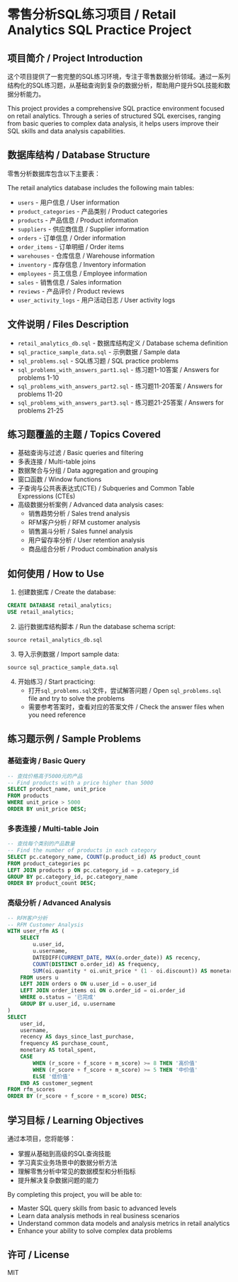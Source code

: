 # 零售分析SQL练习项目 / Retail Analytics SQL Practice Project

## 项目简介 / Project Introduction

这个项目提供了一套完整的SQL练习环境，专注于零售数据分析领域。通过一系列结构化的SQL练习题，从基础查询到复杂的数据分析，帮助用户提升SQL技能和数据分析能力。

This project provides a comprehensive SQL practice environment focused on retail analytics. Through a series of structured SQL exercises, ranging from basic queries to complex data analysis, it helps users improve their SQL skills and data analysis capabilities.

## 数据库结构 / Database Structure

零售分析数据库包含以下主要表：

The retail analytics database includes the following main tables:

- `users` - 用户信息 / User information
- `product_categories` - 产品类别 / Product categories
- `products` - 产品信息 / Product information
- `suppliers` - 供应商信息 / Supplier information
- `orders` - 订单信息 / Order information
- `order_items` - 订单明细 / Order items
- `warehouses` - 仓库信息 / Warehouse information
- `inventory` - 库存信息 / Inventory information
- `employees` - 员工信息 / Employee information
- `sales` - 销售信息 / Sales information
- `reviews` - 产品评价 / Product reviews
- `user_activity_logs` - 用户活动日志 / User activity logs

## 文件说明 / Files Description

- `retail_analytics_db.sql` - 数据库结构定义 / Database schema definition
- `sql_practice_sample_data.sql` - 示例数据 / Sample data
- `sql_problems.sql` - SQL练习题 / SQL practice problems
- `sql_problems_with_answers_part1.sql` - 练习题1-10答案 / Answers for problems 1-10
- `sql_problems_with_answers_part2.sql` - 练习题11-20答案 / Answers for problems 11-20
- `sql_problems_with_answers_part3.sql` - 练习题21-25答案 / Answers for problems 21-25

## 练习题覆盖的主题 / Topics Covered

- 基础查询与过滤 / Basic queries and filtering
- 多表连接 / Multi-table joins
- 数据聚合与分组 / Data aggregation and grouping
- 窗口函数 / Window functions
- 子查询与公共表表达式(CTE) / Subqueries and Common Table Expressions (CTEs)
- 高级数据分析案例 / Advanced data analysis cases:
  - 销售趋势分析 / Sales trend analysis
  - RFM客户分析 / RFM customer analysis
  - 销售漏斗分析 / Sales funnel analysis
  - 用户留存率分析 / User retention analysis
  - 商品组合分析 / Product combination analysis

## 如何使用 / How to Use

1. 创建数据库 / Create the database:
```sql
CREATE DATABASE retail_analytics;
USE retail_analytics;
```

2. 运行数据库结构脚本 / Run the database schema script:
```
source retail_analytics_db.sql
```

3. 导入示例数据 / Import sample data:
```
source sql_practice_sample_data.sql
```

4. 开始练习 / Start practicing:
   - 打开`sql_problems.sql`文件，尝试解答问题 / Open `sql_problems.sql` file and try to solve the problems
   - 需要参考答案时，查看对应的答案文件 / Check the answer files when you need reference

## 练习题示例 / Sample Problems

### 基础查询 / Basic Query
```sql
-- 查找价格高于5000元的产品
-- Find products with a price higher than 5000
SELECT product_name, unit_price
FROM products
WHERE unit_price > 5000
ORDER BY unit_price DESC;
```

### 多表连接 / Multi-table Join
```sql
-- 查找每个类别的产品数量
-- Find the number of products in each category
SELECT pc.category_name, COUNT(p.product_id) AS product_count
FROM product_categories pc
LEFT JOIN products p ON pc.category_id = p.category_id
GROUP BY pc.category_id, pc.category_name
ORDER BY product_count DESC;
```

### 高级分析 / Advanced Analysis
```sql
-- RFM客户分析
-- RFM Customer Analysis
WITH user_rfm AS (
    SELECT 
        u.user_id,
        u.username,
        DATEDIFF(CURRENT_DATE, MAX(o.order_date)) AS recency,
        COUNT(DISTINCT o.order_id) AS frequency,
        SUM(oi.quantity * oi.unit_price * (1 - oi.discount)) AS monetary
    FROM users u
    LEFT JOIN orders o ON u.user_id = o.user_id
    LEFT JOIN order_items oi ON o.order_id = oi.order_id
    WHERE o.status = '已完成'
    GROUP BY u.user_id, u.username
)
SELECT 
    user_id,
    username,
    recency AS days_since_last_purchase,
    frequency AS purchase_count,
    monetary AS total_spent,
    CASE 
        WHEN (r_score + f_score + m_score) >= 8 THEN '高价值'
        WHEN (r_score + f_score + m_score) >= 5 THEN '中价值'
        ELSE '低价值'
    END AS customer_segment
FROM rfm_scores
ORDER BY (r_score + f_score + m_score) DESC;
```

## 学习目标 / Learning Objectives

通过本项目，您将能够：
- 掌握从基础到高级的SQL查询技能
- 学习真实业务场景中的数据分析方法
- 理解零售分析中常见的数据模型和分析指标
- 提升解决复杂数据问题的能力

By completing this project, you will be able to:
- Master SQL query skills from basic to advanced levels
- Learn data analysis methods in real business scenarios
- Understand common data models and analysis metrics in retail analytics
- Enhance your ability to solve complex data problems

## 许可 / License

MIT 
